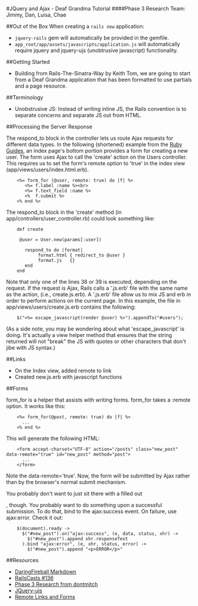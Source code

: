 #JQuery and Ajax - Deaf Grandma Tutorial
####Phase 3 Research
Team: Jimmy, Dan, Luisa, Chae

##Out of the Box
When creating a `rails new` application:
-  `jquery-rails` gem will automatically be provided in the gemfile.
-  `app_root/app/assets/javascripts/application.js` will automatically require jquery and jquery-ujs (unobtrusive javascript) functionality.

##Getting Started
-  Building from Rails-The-Sinatra-Way by Keith Tom, we are going to start from a Deaf Grandma application that has been formatted to use partials and a page resource.

##Terminology

-  Unobstrusive JS: Instead of writing inline JS, the Rails convention is to separate concerns and separate JS out from HTML. 

##Processing the Server Response

The respond_to block in the controller lets us route Ajax requests for different data types. In the following (shortened) example from the [Ruby Guides](http://guides.rubyonrails.org/working_with_javascript_in_rails.html),
an index page's bottom portion provides a form for creating a new user. The form uses Ajax to call the 'create' action on the Users controller. This requires us to set the form's remote option to 'true' in the index view (app/views/users/index.html.erb). 

        <%= form_for (@user, remote: true) do |f| %>
           <%= f.label :name %><br>
           <%= f.text_field :name %>
           <%  f.submit %>
        <% end %>


The respond_to block in the 'create' method (in app/controllers/user_controller.rb) could look something like:


        def create

         @user = User.new(params[:user])

           respond_to do |format|
                format.html { redirect_to @user }
                format.js   {}
           end
        end


Note that only one of the lines 38 or 39 is executed, depending on the request. If the request is Ajax, 
Rails calls a '.js.erb' file with the same name as the action, (i.e., create.js.erb). A '.js.erb' file allow us to mix JS and 
erb in order to perform actions on the current page. In this example, the file in app/views/users/create.js.erb contains the following:

        $("<%= escape_javascript(render @user) %>").appendTo("#users");

(As a side note, you may be wondering about what 'escape_javascript' is doing. It's actually a view helper method that ensures that the string returned will not "break" the JS with
quotes or other characters that don't jibe with JS syntax.) 



##Links
-  On the Index view, added remote to link
-  Created new.js.erb with javascript functions

##Forms

form_for is a helper that assists with writing forms. form_for takes a :remote option. It works like this:

        <%= form_for(@post, remote: true) do |f| %>
          ...
        <% end %>

This will generate the following HTML:

        <form accept-charset="UTF-8" action="/posts" class="new_post" data-remote="true" id="new_post" method="post">
          ...
        </form>
        
Note the data-remote='true'. Now, the form will be submitted by Ajax rather than by the browser's normal submit mechanism.

You probably don't want to just sit there with a filled out <form>, though. You probably want to do something upon a successful submission. To do that, bind to the ajax:success event. On failure, use ajax:error. Check it out:

        $(document).ready ->
          $("#new_post").on("ajax:success", (e, data, status, xhr) ->
            $("#new_post").append xhr.responseText
          ).bind "ajax:error", (e, xhr, status, error) ->
            $("#new_post").append "<p>ERROR</p>"


##Resources
-  [DaringFireball Markdown](http://daringfireball.net/projects/markdown/syntax#link)
-  [RailsCasts #136](http://railscasts.com/episodes/136-jquery-ajax-revised)
-  [Phase 3 Research from dontmitch](https://github.com/dontmitch/intro_to_rails/blob/master/Guides/7_jquery_and_ajax.md)
-  [JQuery-ujs](https://github.com/rails/jquery-ujs/wiki/ajax)
-  [Remote Links and Forms](http://www.alfajango.com/blog/rails-3-remote-links-and-forms/)
